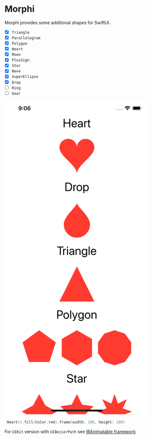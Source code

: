 # Morphi

Morphi provides some additional shapes for SwiftUI.

- [x] `Triangle`
- [x] `Parallelogram`
- [x] `Polygon`
- [x] `Heart`
- [x] `Moon`
- [x] `PlusSign`
- [x] `Star`
- [x] `Wave`
- [x] `SuperEllipse`
- [x] `Drop`
- [ ] `Ring`
- [ ] `Gear`

![Screen shot](/Example/Screen.png)

```swift
 Heart().fill(Color.red).frame(width: 100, height: 100)
```

For `UIKit` version with `UIBezierPath` see [IBAnimatable framework](project.https://github.com/IBAnimatable/IBAnimatable/)

